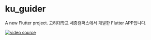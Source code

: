 # ku_guider

A new Flutter project.
고려대학교 세종캠퍼스에서 개발한 Flutter APP입니다.

[![video source](https://www.youtube.com/vi/PLSVTDKPoVTAL8_sSf79vTE71pKdUAD7LF&index=1/0.jpg)](https://www.youtube.com/watch?v=YgPFp3gZ2mo&list=PLSVTDKPoVTAL8_sSf79vTE71pKdUAD7LF&index=1)
